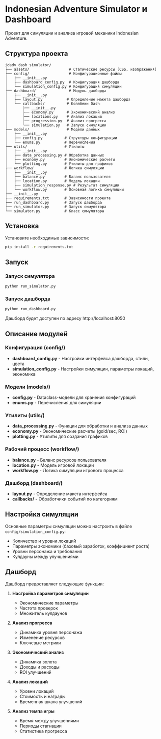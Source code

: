 # Indonesian Adventure Simulator и Dashboard

Проект для симуляции и анализа игровой механики Indonesian Adventure.

## Структура проекта

```
idadv_dash_simulator/
├── assets/                  # Статические ресурсы (CSS, изображения)
├── config/                  # Конфигурационные файлы
│   ├── __init__.py
│   ├── dashboard_config.py  # Конфигурация дашборда
│   └── simulation_config.py # Конфигурация симуляции
├── dashboard/               # Модуль дашборда
│   ├── __init__.py
│   ├── layout.py           # Определение макета дашборда
│   └── callbacks/          # Коллбеки Dash
│       ├── __init__.py
│       ├── economy.py      # Экономический анализ
│       ├── locations.py    # Анализ локаций
│       ├── progression.py  # Анализ прогресса
│       └── simulation.py   # Запуск симуляции
├── models/                 # Модели данных
│   ├── __init__.py
│   ├── config.py          # Структуры конфигурации
│   └── enums.py           # Перечисления
├── utils/                 # Утилиты
│   ├── __init__.py
│   ├── data_processing.py # Обработка данных
│   ├── economy.py         # Экономические расчеты
│   └── plotting.py        # Утилиты для графиков
├── workflow/              # Логика симуляции
│   ├── __init__.py
│   ├── balance.py         # Баланс пользователя
│   ├── location.py        # Модель локации
│   ├── simulation_response.py # Результат симуляции
│   └── workflow.py        # Основная логика симуляции
├── __init__.py
├── requirements.txt       # Зависимости проекта
├── run_dashboard.py       # Запуск дашборда
├── run_simulator.py       # Запуск симулятора
└── simulator.py           # Класс симулятора
```

## Установка

Установите необходимые зависимости:

```bash
pip install -r requirements.txt
```

## Запуск

### Запуск симулятора

```bash
python run_simulator.py
```

### Запуск дашборда

```bash
python run_dashboard.py
```

Дашборд будет доступен по адресу http://localhost:8050

## Описание модулей

### Конфигурация (config/)

- **dashboard_config.py** - Настройки интерфейса дашборда, стили, цвета
- **simulation_config.py** - Настройки симуляции, параметры локаций, экономика

### Модели (models/)

- **config.py** - Dataclass-модели для хранения конфигураций
- **enums.py** - Перечисления для симуляции

### Утилиты (utils/)

- **data_processing.py** - Функции для обработки и анализа данных
- **economy.py** - Экономические расчеты (gold/sec, ROI)
- **plotting.py** - Утилиты для создания графиков

### Рабочий процесс (workflow/)

- **balance.py** - Баланс ресурсов пользователя
- **location.py** - Модель игровой локации
- **workflow.py** - Логика симуляции игрового процесса

### Дашборд (dashboard/)

- **layout.py** - Определение макета интерфейса
- **callbacks/** - Обработчики событий по категориям

## Настройка симуляции

Основные параметры симуляции можно настроить в файле `config/simulation_config.py`:

- Количество и уровни локаций
- Параметры экономики (базовый заработок, коэффициент роста)
- Уровни персонажа и требования
- Кулдауны между улучшениями

## Дашборд

Дашборд предоставляет следующие функции:

1. **Настройка параметров симуляции**
   - Экономические параметры
   - Частота проверок
   - Множитель кулдаунов

2. **Анализ прогресса**
   - Динамика уровня персонажа
   - Изменение ресурсов
   - Ключевые метрики

3. **Экономический анализ**
   - Динамика золота
   - Доходы и расходы
   - ROI улучшений

4. **Анализ локаций**
   - Уровни локаций
   - Стоимость и награды
   - Временная шкала улучшений

5. **Анализ темпа игры**
   - Время между улучшениями
   - Периоды стагнации
   - Статистика прогресса 